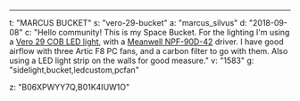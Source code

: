 ---
t: "MARCUS BUCKET"
s: "vero-29-bucket"
a: "marcus_silvus"
d: "2018-09-08"
c: "Hello community! This is my Space Bucket. For the lighting I'm using a <a href='https://www.amazon.com/BRIDGELUX-BXRC-35G10K0-C-73-SE-3500K-15771-White/dp/B06XPWYY7Q/ref=as_li_ss_tl?ie=UTF8&qid=1536443925&sr=8-1&keywords=Vero+29&linkCode=ll1&tag=spacbuck-20&linkId=59504b36d05b9cca0d8a5c391ca36536'>Vero 29 COB LED light</a>, with a <a href='https://www.amazon.com/PowerNex-NPF-90D-42-Single-Output-Switching/dp/B01K4IUW1O/ref=as_li_ss_tl?ie=UTF8&qid=1536443968&sr=8-1-fkmr0&keywords=Meanwell+NPF-90D-42&linkCode=ll1&tag=spacbuck-20&linkId=75c4a4fc2d063f360b807b6458ce12dd'>Meanwell NPF-90D-42</a> driver. I have good airflow with three Artic F8 PC fans, and a carbon filter to go with them. Also using a LED light strip on the walls for good measure."
v: "1583"
g: "sidelight,bucket,ledcustom,pcfan"

z: "B06XPWYY7Q,B01K4IUW1O"
